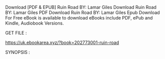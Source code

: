 Download [PDF & EPUB] Ruin Road BY: Lamar Giles Download Ruin Road BY: Lamar Giles PDF Download Ruin Road BY: Lamar Giles Epub Download For Free eBook is available to download eBooks include PDF, ePub and Kindle, Audiobook Versions.

GET FILE :

https://uk.ebookarea.xyz/?book=202773001-ruin-road

SYNOPSIS : 


